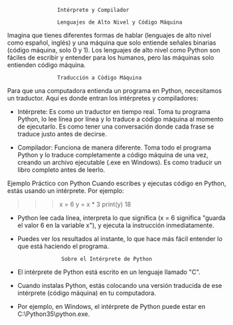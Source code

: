                     Intérprete y Compilador

                    Lenguajes de Alto Nivel y Código Máquina

Imagina que tienes diferentes formas de hablar (lenguajes de alto nivel como español, inglés) y una máquina que solo entiende señales binarias (código máquina, solo 0 y 1). Los lenguajes de alto nivel como Python son fáciles de escribir y entender para los humanos, pero las máquinas solo entienden código máquina.


                    Traducción a Código Máquina

Para que una computadora entienda un programa en Python, necesitamos un traductor. Aquí es donde entran los intérpretes y compiladores:

- Intérprete: Es como un traductor en tiempo real. Toma tu programa Python, lo lee línea por línea y lo traduce a código máquina al momento de ejecutarlo. Es como tener una conversación donde cada frase se traduce justo antes de decirse.

- Compilador: Funciona de manera diferente. Toma todo el programa Python y lo traduce completamente a código máquina de una vez, creando un archivo ejecutable (.exe en Windows). Es como traducir un libro completo antes de leerlo.

Ejemplo Práctico con Python
Cuando escribes y ejecutas código en Python, estás usando un intérprete. Por ejemplo:

>>> x = 6
>>> y = x * 3
>>> print(y)
18
>>>

- Python lee cada línea, interpreta lo que significa (x = 6 significa "guarda el valor 6 en la variable x"), y ejecuta la instrucción inmediatamente.
- Puedes ver los resultados al instante, lo que hace más fácil entender lo que está haciendo el programa.


                    Sobre el Intérprete de Python

- El intérprete de Python está escrito en un lenguaje llamado "C".
- Cuando instalas Python, estás colocando una versión traducida de ese intérprete (código máquina) en tu computadora.
- Por ejemplo, en Windows, el intérprete de Python puede estar en C:\Python35\python.exe.

